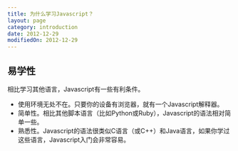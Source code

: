 ```yaml
---
title: 为什么学习Javascript？
layout: page
category: introduction
date: 2012-12-29
modifiedOn: 2012-12-29
---
```


## 易学性

相比学习其他语言，Javascript有一些有利条件。

- 使用环境无处不在。只要你的设备有浏览器，就有一个Javascript解释器。
- 简单性。相比其他脚本语言（比如Python或Ruby），Javascript的语法相对简单一些。
- 熟悉性。Javascript的语法很类似C语言（或C++）和Java语言，如果你学过这些语言，Javascript入门会非常容易。



